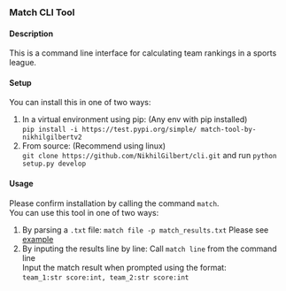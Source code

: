 
### Match CLI Tool

#### Description

This is a command line interface for calculating team rankings in a sports league.

#### Setup

You can install this in one of two ways:
<ol>
<li>In a virtual environment using pip: (Any env with pip installed) <br>
   <code>pip install -i https://test.pypi.org/simple/ match-tool-by-nikhilgilbertv2</code> </li>
<li>From source: (Recommend using linux) <br>
    <code>git clone https://github.com/NikhilGilbert/cli.git</code> and 
    run <code>python setup.py develop</code></li>
</ol>
   
#### Usage
Please confirm installation by calling the command `match`. <br>
You can use this tool in one of two ways:
<ol>
<li>By parsing a <code>.txt</code> file: <code>match file -p match_results.txt</code>
   Please see <a href="https://github.com/NikhilGilbert/cli/blob/master/tests/matches_original.txt">example</a> </li>
<li>By inputing the results line by line: Call <code>match line</code> from the command line <br>
   Input the match result when prompted using the format: <br>
    <code>team_1:str score:int, team_2:str score:int</code></li>
</ol>
